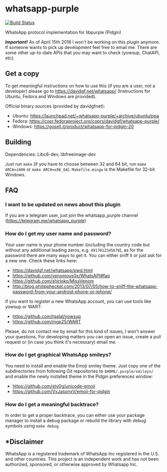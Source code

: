 whatsapp-purple
===============

[![Build Status](https://travis-ci.org/davidgfnet/whatsapp-purple.png?branch=master)](https://travis-ci.org/davidgfnet/whatsapp-purple)

WhatsApp protocol implementation for libpurple (Pidgin)

***Important!*** As of April 15th 2016 I won't be working on this plugin anymore. If someone wants to pick up development feel free to email me. There are some other up-to-date APIs that you may want to check (yowsup, ChatAPI, etc).

Get a copy
----------

To get meaningful instructions on how to use this (if you are a user, not a 
developer) please go to https://davidgf.net/whatsapp/ (Instructions for Ubuntu,
Fedora and Windows are provided).

Official binary sources (provided by davidgfnet):

* Ubuntu: https://launchpad.net/~whatsapp-purple/+archive/ubuntu/ppa
* Fedora: https://copr.fedoraproject.org/coprs/davidgf/whatsapp-purple/
* Windows: https://gosell.it/product/whatsapp-for-pidgin-20


Building
--------

Dependencies:
Libc6-dev, libfreeimage-dev

Just run `make` (if you have to choose between 32 and 64 bit, run `make
ARCH=i686` or `make ARCH=x86_64`). `Makefile.mingw` is the Makefile for 32-bit
Windows.

FAQ
---

### I want to be updated on news about this plugin

If you are a telegram user, just join the whatsapp_purple channel (https://telegram.me/whatsapp_purple)

### How do I get my user name and password?

Your user name is your phone number (including the country code but without any
additional leading zeros, e.g. `4917012345678`), as for the password there are
many ways to get it. You can either sniff it or just ask for a new one. Check
these links here:

* https://davidgf.net/whatsapp/pwd.html
* https://github.com/venomous0x/WhatsAPI#faq
* https://github.com/shirioko/MissVenom
* http://blog.philippheckel.com/2013/07/05/how-to-sniff-the-whatsapp-password-from-your-android-phone-or-iphone/

If you want to register a new WhatsApp account, you can use tools like yowsup
or WART:

* https://github.com/tgalal/yowsup
* https://github.com/mgp25/WART

Please, do not contact me by email for this kind of issues, I won't answer your
questions. For developing matters you can open an issue, create a pull request
or (in case you think it's necessary) email me.

### How do I get graphical WhatsApp smileys?

You need to install and enable the Emoji smiley theme. Just copy one of the
subdirectories from following Git repositories to `$HOME/.purple/smileys/` and
enable the newly installed theme in the Pidgin preferences window:

* https://github.com/stv0g/unicode-emoji
* https://github.com/VxJasonxV/emoji-for-pidgin

### How do I get a meaningful backtrace?

In order to get a proper backtrace, you can either use your package manager to
install a debug package or rebuild the library with debug symbols using `make
debug`.


*Disclaimer
-----------

WhatsApp is a registered trademark of WhatsApp Inc registered in the U.S. and
other countries. This project is an independent work and has not been authorized,
sponsored, or otherwise approved by Whatsapp Inc. 


